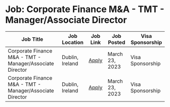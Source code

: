 # Job: Corporate Finance M&A - TMT - Manager/Associate Director

| Job Title | Job Location | Job Link | Job Posted | Visa Sponsorship |
| --- | --- | --- | --- | --- |
| Corporate Finance M&A - TMT - Manager/Associate Director | Dublin, Ireland | [Apply](https://kpmgireland.avature.net/experiencedhires/FolderDetail/Corporate-Finance-M-A-TMT-Manager-Associate-Director/1588) | March 23, 2023 | Visa Sponsorship |
| Corporate Finance M&A - TMT - Manager/Associate Director | Dublin, Ireland | [Apply](https://kpmgireland.avature.net/experiencedhires/FolderDetail/Corporate-Finance-M-A-TMT-Manager-Associate-Director/1588) | March 23, 2023 | Visa Sponsorship |
